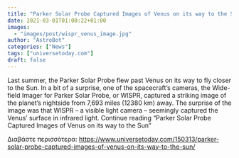 ```yaml
---
title: "Parker Solar Probe Captured Images of Venus on its way to the Sun"
date: 2021-03-01T01:00:22+01:00
images:
  - "images/post/wispr_venus_image.jpg"
author: "AstroBot"
categories: ["News"]
tags: ["universetoday.com"]
draft: false
---
```


Last summer, the Parker Solar Probe flew past Venus on its way to fly closer to the Sun. In a bit of a surprise, one of the spacecraft’s cameras, the Wide-field Imager for Parker Solar Probe, or WISPR, captured a striking image of the planet’s nightside from 7,693 miles (12380 km) away. The surprise of the image was that WISPR – a visible light camera – seemingly captured the Venus’ surface in infrared light. Continue reading “Parker Solar Probe Captured Images of Venus on its way to the Sun” 

Διαβάστε περισσότερα: https://www.universetoday.com/150313/parker-solar-probe-captured-images-of-venus-on-its-way-to-the-sun/
